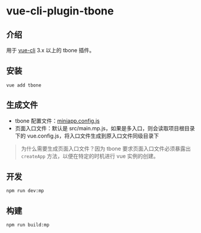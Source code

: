 # vue-cli-plugin-tbone

## 介绍

用于 [vue-cli](https://cli.vuejs.org/zh/guide/) 3.x 以上的 tbone 插件。

## 安装

```
vue add tbone
```

## 生成文件

* tbone 配置文件：[miniapp.config.js](https://wechat-miniapp.github.io/kbone/docs/config/)
* 页面入口文件：默认是 src/main.mp.js，如果是多入口，则会读取项目根目录下的 vue.config.js，将入口文件生成到原入口文件同级目录下

> 为什么需要生成页面入口文件？因为 tbone 要求页面入口文件必须暴露出 `createApp` 方法，以便在特定的时机进行 vue 实例的创建。

## 开发

```
npm run dev:mp
```

## 构建

```
npm run build:mp
```
